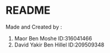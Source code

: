 # README  

Made and Created by :

1) Maor Ben Moshe
ID:316041466
2) David Yakir Ben Hillel
ID:209509348
